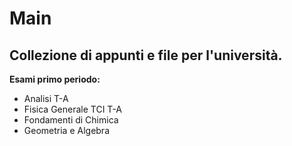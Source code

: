 # Main
## Collezione di appunti e file per l'università.

**Esami primo periodo:**
  - Analisi T-A
  - Fisica Generale TCI T-A
  - Fondamenti di Chimica
  - Geometria e Algebra
